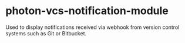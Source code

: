 # photon-vcs-notification-module

Used to display notifications received via webhook from version control systems such as Git or Bitbucket.
